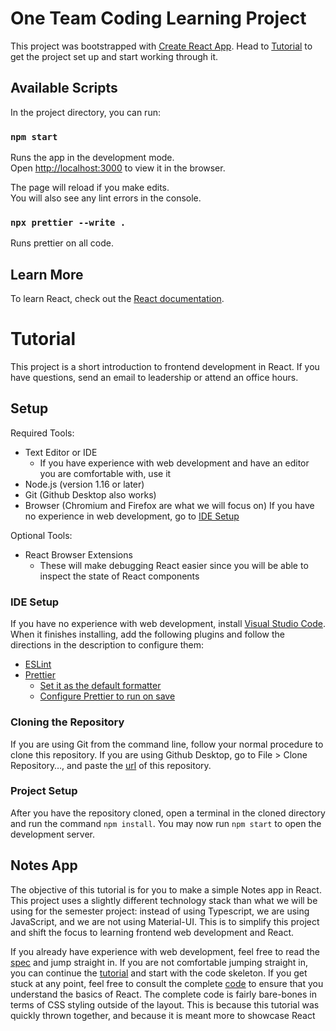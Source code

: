 # One Team Coding Learning Project

This project was bootstrapped with [Create React App](https://github.com/facebook/create-react-app).
Head to [Tutorial](#tutorial) to get the project set up and start working through it.

## Available Scripts

In the project directory, you can run:

### `npm start`

Runs the app in the development mode.\
Open [http://localhost:3000](http://localhost:3000) to view it in the browser.

The page will reload if you make edits.\
You will also see any lint errors in the console.

### `npx prettier --write .`

Runs prettier on all code.

## Learn More

To learn React, check out the [React documentation](https://reactjs.org/).


# Tutorial
This project is a short introduction to frontend development in React.
If you have questions, send an email to leadership or attend an office hours.

## Setup
Required Tools:
* Text Editor or IDE
  - If you have experience with web development and have an editor you are comfortable with, use it
* Node.js (version 1.16 or later)
* Git (Github Desktop also works)
* Browser (Chromium and Firefox are what we will focus on)
If you have no experience in web development, go to [IDE Setup](#ide-setup)
  
Optional Tools:
* React Browser Extensions
  - These will make debugging React easier since you will be able to inspect the state of React components

### IDE Setup
If you have no experience with web development, install [Visual Studio Code](https://code.visualstudio.com/).
When it finishes installing, add the following plugins and follow the directions in the description to configure them:
* [ESLint](https://marketplace.visualstudio.com/items?itemName=dbaeumer.vscode-eslint)
* [Prettier](https://marketplace.visualstudio.com/items?itemName=esbenp.prettier-vscode)
    - [Set it as the default formatter](https://marketplace.visualstudio.com/items?itemName=esbenp.prettier-vscode#default-formatter)
    - [Configure Prettier to run on save](https://marketplace.visualstudio.com/items?itemName=esbenp.prettier-vscode#format-on-save)
    
### Cloning the Repository
If you are using Git from the command line, follow your normal procedure to clone this repository.
If you are using Github Desktop, go to File > Clone Repository…, and paste the [url](https://github.com/KindaOK/1tc-teaching) of this repository.

### Project Setup
After you have the repository cloned, open a terminal in the cloned directory and run the command `npm install`.
You may now run `npm start` to open the development server.

## Notes App
The objective of this tutorial is for you to make a simple Notes app in React.
This project uses a slightly different technology stack than what we will be using for the semester project: instead of using Typescript, we are using JavaScript, and we are not using Material-UI.
This is to simplify this project and shift the focus to learning frontend web development and React.

If you already have experience with web development, feel free to read the [spec](SPEC.md) and jump straight in.
If you are not comfortable jumping straight in, you can continue the [tutorial](TUTORIAL.md) and start with the code skeleton.
If you get stuck at any point, feel free to consult the complete [code](src/components/Notes) to ensure that you understand the basics of React.
The complete code is fairly bare-bones in terms of CSS styling outside of the layout.
This is because this tutorial was quickly thrown together, and because it is meant more to showcase React 
